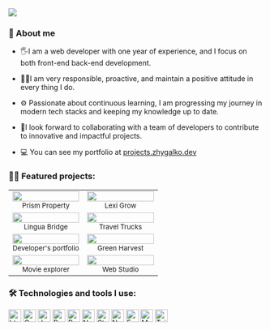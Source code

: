 <img src ="./public/header_image.jpg" />

### 💬 About me

- 🖐I am a web developer with one year of experience, and I focus on both front-end back-end development.
- 👨‍💻I am very responsible, proactive, and maintain a positive attitude in every thing I do.
- ⚙️ Passionate about continuous learning, I am progressing my journey in modern tech stacks and keeping my knowledge up to date.
- 🔭I look forward to collaborating with a team of developers to contribute to innovative and impactful projects.

- 💻 You can see my portfolio at [projects.zhygalko.dev](https://projects.zhygalko.dev/)

### 👨‍💻 Featured projects:

<table>
  <tr>
    <td width="50%" align="center"><a href="https://github.com/cel3ntano/prism-property"><img width="100%" src="https://repository-images.githubusercontent.com/948725958/9d1bd2a7-892b-4b94-a046-e467a12acff4"></a><br><sup>Prism Property</sup>
<td width="50%" align="center"><a href="https://github.com/cel3ntano/lexi_grow"><img width="100%" src="https://repository-images.githubusercontent.com/926311848/23aade93-f4d5-46e0-a7c1-6f95ddabb85d"></a><br><sup>Lexi Grow</sup>
  </tr>
  <tr>
    <td width="50%" align="center"><a href="https://github.com/cel3ntano/LinguaBridge"><img width="100%" src="https://repository-images.githubusercontent.com/912566758/f5da7bad-44ed-46bd-8adb-4b3260a2e718"></a><br><sup>Lingua Bridge</sup></td>
    <td width="50%"  align="center"><a href="https://github.com/cel3ntano/campers"><img width="100%" src="https://repository-images.githubusercontent.com/895317136/eaf6bb2c-60d6-4375-9f26-841e0b948579"></a><br><sup>Travel Trucks</sup></td>
  </tr>
  <tr>
    <td width="50%"  align="center"><a href="https://github.com/cel3ntano/project_myResume"><img width="100%" src="https://repository-images.githubusercontent.com/813830678/ef0980bb-9873-495b-bfe7-e983f68d4335"></a><br><sup>Developer's portfolio</sup></td>
    <td width="50%"  align="center"><a href="https://github.com/cel3ntano/project-vegetables24"><img width="100%" src="https://repository-images.githubusercontent.com/763606697/84093de4-4cb9-492d-91e3-730d986048fe"></a><br><sup>Green Harvest</sup></td>
  </tr>
  <tr>
    <td width="50%"  align="center"><a href="https://github.com/cel3ntano/goit-react-hw-05/"><img width="100%" src="https://repository-images.githubusercontent.com/833823730/7b8d12f1-255a-46b8-a156-d5ac76bf4870"></a><br><sup>Movie explorer</sup></td>
    <td width="50%"  align="center"><a href="https://github.com/cel3ntano/goit-markup-hw-06/"><img width="100%" src="https://repository-images.githubusercontent.com/760695919/33ee092c-4ea2-4080-9b35-462c131d9a42"></a><br><sup>Web Studio</sup></td>
  </tr>

</table>

### 🛠️ Technologies and tools I use:

<p>
<img alt="html" src="https://img.shields.io/badge/HTML5-E34F26?style=for-the-badge&logo=html5&logoColor=white" height="25px"/>
<img alt="Css" src="https://img.shields.io/badge/CSS3-1572B6?style=for-the-badge&logo=css3&logoColor=white" height="25px"/>
<img alt="JavaScript" src="https://img.shields.io/badge/JavaScript-323330?style=for-the-badge&logo=javascript&logoColor=F7DF1E"  height="25px"/>
<img alt="React" src="https://img.shields.io/badge/React-20232A?style=for-the-badge&logo=react&logoColor=61DAFB" height="25px"/>
<img alt="Redux" src="https://img.shields.io/badge/-Redux-764ABC?style=flat-square&logo=redux&logoColor=white" height="25px"/>
<img alt="NextJs" src="https://img.shields.io/badge/Next-black?style=for-the-badge&logo=next.js&logoColor=white" height="25px"/>
<img alt="Strapi" src="https://img.shields.io/badge/strapi-2F2E8B?style=for-the-badge&logo=strapi&logoColor=white" height="25px"/>
<img alt="Nodejs" src="https://img.shields.io/badge/-Nodejs-43853d?style=flat-square&logo=Node.js&logoColor=white"  height="25px"/>
<img alt="Express" src="https://img.shields.io/badge/express.js-%23404d59.svg?style=for-the-badge&logo=express&logoColor=%2361DAFB" height="25px"/>
<img alt="MongoDB" src="https://img.shields.io/badge/-MongoDB-13aa52?style=flat-square&logo=mongodb&logoColor=white"  height="25px"/>
<img alt="Tailwind" src="https://img.shields.io/badge/Tailwind_CSS-38B2AC?style=for-the-badge&logo=tailwind-css&logoColor=white" height="25px"/>
</p>
<!-- <img alt="npm" src="https://img.shields.io/badge/NPM-%23000000.svg?style=for-the-badge&logo=npm&logoColor=white" height="25px"/> -->
<!-- <img alt="Bootstrap" src="https://img.shields.io/badge/Bootstrap-563D7C?style=for-the-badge&logo=bootstrap&logoColor=white" height="25px"/> -->
<!-- <img alt="Material UI" src="https://img.shields.io/badge/Material--UI-0081CB?style=for-the-badge&logo=material-ui&logoColor=white" height="25px"/> -->
<!-- <img alt="Jquery" src="https://img.shields.io/badge/jquery-%230769AD.svg?style=for-the-badge&logo=jquery&logoColor=white" height="25px"/> -->
<!-- <img alt="git" src="https://img.shields.io/badge/-Git-F05032?style=flat-square&logo=git&logoColor=white" height="25px"/> -->
<!-- <img alt="Prettier" src="https://img.shields.io/badge/-Prettier-F7B93E?style=flat-square&logo=prettier&logoColor=white" height="25px"/> -->
<!-- <img alt="github actions" src="https://img.shields.io/badge/-Github_Actions-2088FF?style=flat-square&logo=github-actions&logoColor=white" height="25px"/> -->
<!-- <img alt="postman" src="https://img.shields.io/badge/-Postman-00C7B7?style=flat-square&logo=postman&logoColor=white" height="25px"/>
